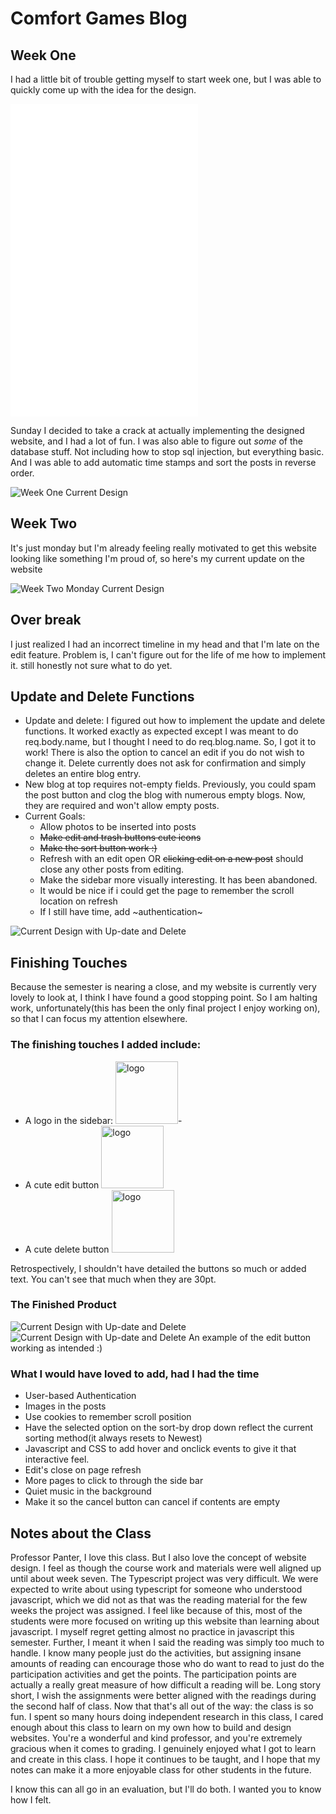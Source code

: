 # Comfort Games Blog

## Week One
I had a little bit of trouble getting myself to start week one, but I was able to quickly come up with the idea for the design.
<div>
<embed src="my-design.pdf" height=500 alt="Design Layout">
<div>

Sunday I decided to take a crack at actually implementing the designed website, and I had a lot of fun. I was also able to figure out <i>some</i> of the database stuff. Not including how to stop sql injection, but everything basic. And I was able to add automatic time stamps and sort the posts in reverse order.

<div>
<img src="progress.png" alt="Week One Current Design">
<div>

## Week Two
It's just monday but I'm already feeling really motivated to get this website looking like something I'm proud of, so here's my current update on the website

<div>
<img src="progress2.png" alt="Week Two Monday Current Design">
<div>

## Over break
I just realized I had an incorrect timeline in my head and that I'm late on the edit feature. Problem is, I can't figure out for the life of me how to implement it. still honestly not sure what to do yet.

## Update and Delete Functions

- Update and delete: 
I figured out how to implement the update and delete functions. It worked exactly as expected except I was meant to do req.body.name, but I thought I need to do req.blog.name. So, I got it to work! There is also the option to cancel an edit if you do not wish to change it. Delete currently does not ask for confirmation and simply deletes an entire blog entry.
- New blog at top requires not-empty fields. Previously, you could spam the post button and clog the blog with numerous empty blogs. Now, they are required and won't allow empty posts.
- Current Goals:
    - Allow photos to be inserted into posts
    - ~~Make edit and trash buttons cute icons~~
    - ~~Make the sort button work :)~~
    - Refresh with an edit open OR ~~clicking edit on a new post~~ should close any other posts from editing.
    - Make the sidebar more visually interesting. It has been abandoned.
    - It would be nice if i could get the page to remember the scroll location on refresh
    - If I still have time, add ~authentication~

<div>
<img src="progress3.png" alt="Current Design with Up-date and Delete">
<div>

## Finishing Touches
Because the semester is nearing a close, and my website is currently very lovely to look at, I think I have found a good stopping point. So I am halting work, unfortunately(this has been the only final project I enjoy working on), so that I can focus my attention elsewhere.

### The finishing touches I added include: 
- A logo in the sidebar:
<img src="public/images/logo_3.png" alt="logo" height = "100pt">- 
- A cute edit button <img src="public/images/Edit_pencil.png" alt="logo" height="100pt"> 
- A cute delete button <img src="public/images/Delete_trash.png" alt="logo" height="100pt"> 

Retrospectively, I shouldn't have detailed the buttons so much or added text. You can't see that much when they are 30pt.

### The Finished Product

<div>
<img src="progress4.png" alt="Current Design with Up-date and Delete">
<div>
<div>
<img src="progress4_edit.png" alt="Current Design with Up-date and Delete">
An example of the edit button working as intended :)
<div>

### What I would have loved to add, had I had the time
 - User-based Authentication
 - Images in the posts
 - Use cookies to remember scroll position
 - Have the selected option on the sort-by drop down reflect the current sorting method(it always resets to Newest) 
 - Javascript and CSS to add hover and onclick events to give it that interactive feel.
 - Edit's close on page refresh
 - More pages to click to through the side bar
 - Quiet music in the background
 - Make it so the cancel button can cancel if contents are empty

 ## Notes about the Class

Professor Panter, I love this class. But I also love the concept of website design. I feel as though the course work and materials were well aligned up until about week seven. The Typescript project was very difficult. We were expected to write about using typescript for someone who understood javascript, which we did not as that was the reading material for the few weeks the project was assigned. I feel like because of this, most of the students were more focused on writing up this website than learning about javascript. I myself regret getting almost no practice in javascript this semester. Further, I meant it when I said the reading was simply too much to handle. I know many people just do the activities, but assigning insane amounts of reading can encourage those who do want to read to just do the participation activities and get the points. The participation points are actually a really great measure of how difficult a reading will be. Long story short, I wish the assignments were better aligned with the readings during the second half of class. Now that that's all out of the way: the class is so fun. I spent so many hours doing independent research in this class, I cared enough about this class to learn on my own how to build and design websites. You're a wonderful and kind professor, and you're extremely gracious when it comes to grading. I genuinely enjoyed what I got to learn and create in this class. I hope it continues to be taught, and I hope that my notes can make it a more enjoyable class for other students in the future.

I know this can all go in an evaluation, but I'll do both. I wanted you to know how I felt.